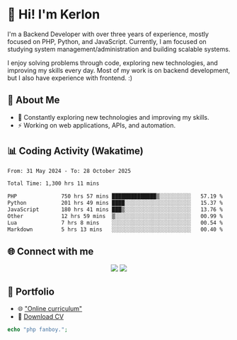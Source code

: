 # 👋 Hi! I'm Kerlon

I'm a Backend Developer with over three years of experience, mostly focused on PHP, Python, and JavaScript. Currently, I am focused on studying system management/administration and building scalable systems.

I enjoy solving problems through code, exploring new technologies, and improving my skills every day. Most of my work is on backend development, but I also have experience with frontend. :)

## 🚀 About Me

* 🌱 Constantly exploring new technologies and improving my skills.
* ⚡ Working on web applications, APIs, and automation.

## 📊 Coding Activity (Wakatime)

<!--START_SECTION:waka-->

```txt
From: 31 May 2024 - To: 28 October 2025

Total Time: 1,300 hrs 11 mins

PHP              750 hrs 57 mins ██████████████▒░░░░░░░░░░   57.19 %
Python           201 hrs 49 mins ████░░░░░░░░░░░░░░░░░░░░░   15.37 %
JavaScript       180 hrs 41 mins ███▒░░░░░░░░░░░░░░░░░░░░░   13.76 %
Other            12 hrs 59 mins  ▒░░░░░░░░░░░░░░░░░░░░░░░░   00.99 %
Lua              7 hrs 8 mins    ░░░░░░░░░░░░░░░░░░░░░░░░░   00.54 %
Markdown         5 hrs 13 mins   ░░░░░░░░░░░░░░░░░░░░░░░░░   00.40 %
```

<!--END_SECTION:waka-->

## 🌐 Connect with me

<p align="center">
    <a href="https://www.linkedin.com/in/kerlon-fernandes"><img src="https://skillicons.dev/icons?i=linkedin" /></a>
    <a href="https://github.com/kerlonfernandes"><img src="https://skillicons.dev/icons?i=github" /></a>
</p>

## 📌 Portfolio

* 🌐 ["Online curriculum"](https://kerlon.com.br/)
* 📄 [Download CV](https://kerlon.com.br/assets/resumes/resume_en-us.pdf)

```php
echo "php fanboy.";
```

